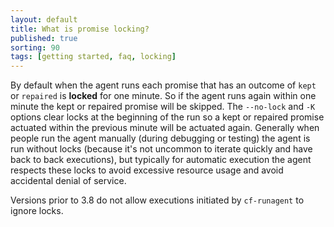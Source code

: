 ```yaml
---
layout: default
title: What is promise locking?
published: true
sorting: 90
tags: [getting started, faq, locking]
---
```


By default when the agent runs each promise that has an outcome
of `kept` or `repaired` is **locked** for one minute. So if the
agent runs again within one minute the kept or repaired promise
will be skipped. The `--no-lock` and `-K` options clear locks
at the beginning of the run so a kept or repaired promise
actuated within the previous minute will be actuated again.
Generally when people run the agent manually (during debugging
or testing) the agent is run without locks (because it's not
uncommon to iterate quickly and have back to back executions),
but typically for automatic execution the agent respects these
locks to avoid excessive resource usage and avoid accidental
denial of service.

Versions prior to 3.8 do not allow executions initiated by
`cf-runagent` to ignore locks.
